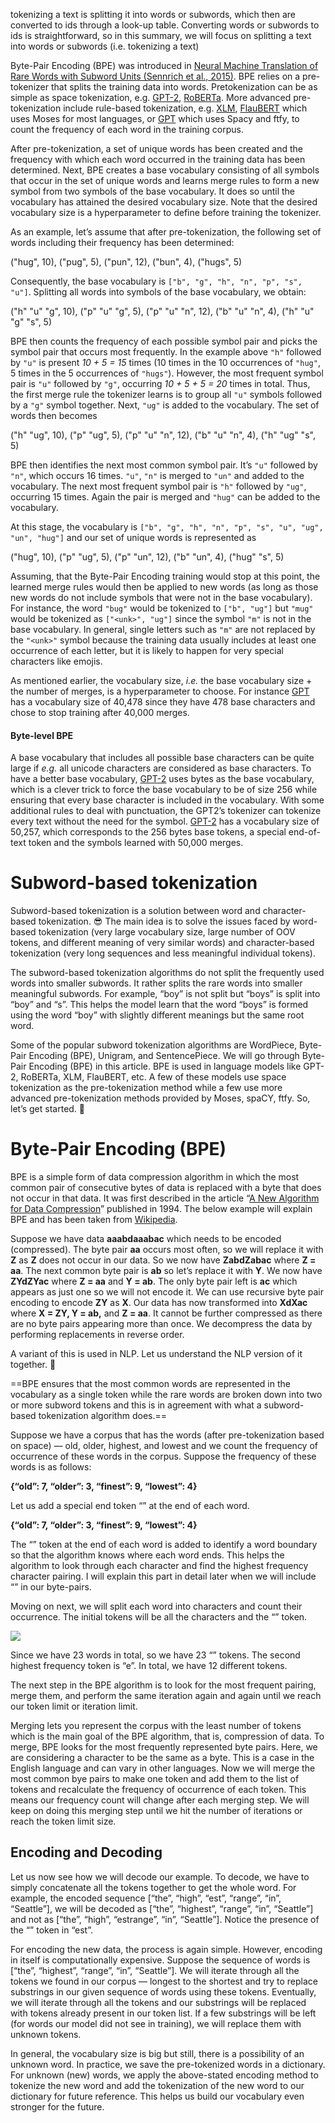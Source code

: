 tokenizing a text is splitting it into words or subwords, which then are converted to ids through a look-up table. Converting words or subwords to ids is straightforward, so in this summary, we will focus on splitting a text into words or subwords (i.e. tokenizing a text)

Byte-Pair Encoding (BPE) was introduced in [Neural Machine Translation of Rare Words with Subword Units (Sennrich et al., 2015)](https://arxiv.org/abs/1508.07909). BPE relies on a pre-tokenizer that splits the training data into words. Pretokenization can be as simple as space tokenization, e.g. [GPT-2](https://huggingface.co/docs/transformers/model_doc/gpt2), [RoBERTa](https://huggingface.co/docs/transformers/model_doc/roberta). More advanced pre-tokenization include rule-based tokenization, e.g. [XLM](https://huggingface.co/docs/transformers/model_doc/xlm), [FlauBERT](https://huggingface.co/docs/transformers/model_doc/flaubert) which uses Moses for most languages, or [GPT](https://huggingface.co/docs/transformers/model_doc/gpt) which uses Spacy and ftfy, to count the frequency of each word in the training corpus.

After pre-tokenization, a set of unique words has been created and the frequency with which each word occurred in the training data has been determined. Next, BPE creates a base vocabulary consisting of all symbols that occur in the set of unique words and learns merge rules to form a new symbol from two symbols of the base vocabulary. It does so until the vocabulary has attained the desired vocabulary size. Note that the desired vocabulary size is a hyperparameter to define before training the tokenizer.

As an example, let’s assume that after pre-tokenization, the following set of words including their frequency has been determined:

("hug", 10), ("pug", 5), ("pun", 12), ("bun", 4), ("hugs", 5)

Consequently, the base vocabulary is `["b", "g", "h", "n", "p", "s", "u"]`. Splitting all words into symbols of the base vocabulary, we obtain:

("h" "u" "g", 10), ("p" "u" "g", 5), ("p" "u" "n", 12), ("b" "u" "n", 4), ("h" "u" "g" "s", 5)

BPE then counts the frequency of each possible symbol pair and picks the symbol pair that occurs most frequently. In the example above `"h"` followed by `"u"` is present _10 + 5 = 15_ times (10 times in the 10 occurrences of `"hug"`, 5 times in the 5 occurrences of `"hugs"`). However, the most frequent symbol pair is `"u"` followed by `"g"`, occurring _10 + 5 + 5 = 20_ times in total. Thus, the first merge rule the tokenizer learns is to group all `"u"` symbols followed by a `"g"` symbol together. Next, `"ug"` is added to the vocabulary. The set of words then becomes

("h" "ug", 10), ("p" "ug", 5), ("p" "u" "n", 12), ("b" "u" "n", 4), ("h" "ug" "s", 5)

BPE then identifies the next most common symbol pair. It’s `"u"` followed by `"n"`, which occurs 16 times. `"u"`, `"n"` is merged to `"un"` and added to the vocabulary. The next most frequent symbol pair is `"h"` followed by `"ug"`, occurring 15 times. Again the pair is merged and `"hug"` can be added to the vocabulary.

At this stage, the vocabulary is `["b", "g", "h", "n", "p", "s", "u", "ug", "un", "hug"]` and our set of unique words is represented as

("hug", 10), ("p" "ug", 5), ("p" "un", 12), ("b" "un", 4), ("hug" "s", 5)

Assuming, that the Byte-Pair Encoding training would stop at this point, the learned merge rules would then be applied to new words (as long as those new words do not include symbols that were not in the base vocabulary). For instance, the word `"bug"` would be tokenized to `["b", "ug"]` but `"mug"` would be tokenized as `["<unk>", "ug"]` since the symbol `"m"` is not in the base vocabulary. In general, single letters such as `"m"` are not replaced by the `"<unk>"` symbol because the training data usually includes at least one occurrence of each letter, but it is likely to happen for very special characters like emojis.

As mentioned earlier, the vocabulary size, _i.e._ the base vocabulary size + the number of merges, is a hyperparameter to choose. For instance [GPT](https://huggingface.co/docs/transformers/model_doc/gpt) has a vocabulary size of 40,478 since they have 478 base characters and chose to stop training after 40,000 merges.

#### [](https://huggingface.co/docs/transformers/tokenizer_summary#bytelevel-bpe)Byte-level BPE

A base vocabulary that includes all possible base characters can be quite large if _e.g._ all unicode characters are considered as base characters. To have a better base vocabulary, [GPT-2](https://cdn.openai.com/better-language-models/language_models_are_unsupervised_multitask_learners.pdf) uses bytes as the base vocabulary, which is a clever trick to force the base vocabulary to be of size 256 while ensuring that every base character is included in the vocabulary. With some additional rules to deal with punctuation, the GPT2’s tokenizer can tokenize every text without the need for the symbol. [GPT-2](https://huggingface.co/docs/transformers/model_doc/gpt) has a vocabulary size of 50,257, which corresponds to the 256 bytes base tokens, a special end-of-text token and the symbols learned with 50,000 merges.

# Subword-based tokenization

Subword-based tokenization is a solution between word and character-based tokenization. 😎 The main idea is to solve the issues faced by word-based tokenization (very large vocabulary size, large number of OOV tokens, and different meaning of very similar words) and character-based tokenization (very long sequences and less meaningful individual tokens).

The subword-based tokenization algorithms do not split the frequently used words into smaller subwords. It rather splits the rare words into smaller meaningful subwords. For example, “boy” is not split but “boys” is split into “boy” and “s”. This helps the model learn that the word “boys” is formed using the word “boy” with slightly different meanings but the same root word.

Some of the popular subword tokenization algorithms are WordPiece, Byte-Pair Encoding (BPE), Unigram, and SentencePiece. We will go through Byte-Pair Encoding (BPE) in this article. BPE is used in language models like GPT-2, RoBERTa, XLM, FlauBERT, etc. A few of these models use space tokenization as the pre-tokenization method while a few use more advanced pre-tokenization methods provided by Moses, spaCY, ftfy. So, let’s get started. 🏃

# Byte-Pair Encoding (BPE)

BPE is a simple form of data compression algorithm in which the most common pair of consecutive bytes of data is replaced with a byte that does not occur in that data. It was first described in the article “[A New Algorithm for Data Compression](https://www.drdobbs.com/a-new-algorithm-for-data-compression/184402829)” published in 1994. The below example will explain BPE and has been taken from [Wikipedia](https://en.wikipedia.org/wiki/Byte_pair_encoding).

Suppose we have data **aaabdaaabac** which needs to be encoded (compressed). The byte pair **aa** occurs most often, so we will replace it with **Z** as **Z** does not occur in our data. So we now have **ZabdZabac** where **Z = aa**. The next common byte pair is **ab** so let’s replace it with **Y**. We now have **ZYdZYac** where **Z = aa** and **Y = ab**. The only byte pair left is **ac** which appears as just one so we will not encode it. We can use recursive byte pair encoding to encode **ZY** as **X**. Our data has now transformed into **XdXac** where **X = ZY, Y = ab,** and **Z = aa**. It cannot be further compressed as there are no byte pairs appearing more than once. We decompress the data by performing replacements in reverse order.

A variant of this is used in NLP. Let us understand the NLP version of it together. 🤗

==BPE ensures that the most common words are represented in the vocabulary as a single token while the rare words are broken down into two or more subword tokens and this is in agreement with what a subword-based tokenization algorithm does.==

Suppose we have a corpus that has the words (after pre-tokenization based on space) — old, older, highest, and lowest and we count the frequency of occurrence of these words in the corpus. Suppose the frequency of these words is as follows:

**{“old”: 7, “older”: 3, “finest”: 9, “lowest”: 4}**

Let us add a special end token “</w>” at the end of each word.

**{“old</w>”: 7, “older</w>”: 3, “finest</w>”: 9, “lowest</w>”: 4}**

The “</w>” token at the end of each word is added to identify a word boundary so that the algorithm knows where each word ends. This helps the algorithm to look through each character and find the highest frequency character pairing. I will explain this part in detail later when we will include “</w>” in our byte-pairs.

Moving on next, we will split each word into characters and count their occurrence. The initial tokens will be all the characters and the “</w>” token.

![](https://miro.medium.com/v2/resize:fit:875/1*5MEIKtS02pU9mO7M_Mp_cQ.png)

Since we have 23 words in total, so we have 23 “</w>” tokens. The second highest frequency token is “e”. In total, we have 12 different tokens.

The next step in the BPE algorithm is to look for the most frequent pairing, merge them, and perform the same iteration again and again until we reach our token limit or iteration limit.

Merging lets you represent the corpus with the least number of tokens which is the main goal of the BPE algorithm, that is, compression of data. To merge, BPE looks for the most frequently represented byte pairs. Here, we are considering a character to be the same as a byte. This is a case in the English language and can vary in other languages. Now we will merge the most common bye pairs to make one token and add them to the list of tokens and recalculate the frequency of occurrence of each token. This means our frequency count will change after each merging step. We will keep on doing this merging step until we hit the number of iterations or reach the token limit size.

## Encoding and Decoding

Let us now see how we will decode our example. To decode, we have to simply concatenate all the tokens together to get the whole word. For example, the encoded sequence [“the</w>”, “high”, “est</w>”, “range</w>”, “in</w>”, “Seattle</w>”], we will be decoded as [“the”, “highest”, “range”, “in”, “Seattle”] and not as [“the”, “high”, “estrange”, “in”, “Seattle”]. Notice the presence of the “</w>” token in “est”.

For encoding the new data, the process is again simple. However, encoding in itself is computationally expensive. Suppose the sequence of words is [“the</w>”, “highest</w>”, “range</w>”, “in</w>”, “Seattle</w>”]. We will iterate through all the tokens we found in our corpus — longest to the shortest and try to replace substrings in our given sequence of words using these tokens. Eventually, we will iterate through all the tokens and our substrings will be replaced with tokens already present in our token list. If a few substrings will be left (for words our model did not see in training), we will replace them with unknown tokens.

In general, the vocabulary size is big but still, there is a possibility of an unknown word. In practice, we save the pre-tokenized words in a dictionary. For unknown (new) words, we apply the above-stated encoding method to tokenize the new word and add the tokenization of the new word to our dictionary for future reference. This helps us build our vocabulary even stronger for the future.
